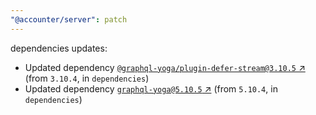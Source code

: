 ```yaml
---
"@accounter/server": patch
---
```

dependencies updates:
  - Updated dependency [`@graphql-yoga/plugin-defer-stream@3.10.5` ↗︎](https://www.npmjs.com/package/@graphql-yoga/plugin-defer-stream/v/3.10.5) (from `3.10.4`, in `dependencies`)
  - Updated dependency [`graphql-yoga@5.10.5` ↗︎](https://www.npmjs.com/package/graphql-yoga/v/5.10.5) (from `5.10.4`, in `dependencies`)
